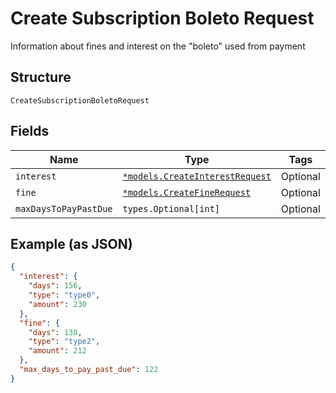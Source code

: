 
# Create Subscription Boleto Request

Information about fines and interest on the "boleto" used from payment

## Structure

`CreateSubscriptionBoletoRequest`

## Fields

| Name | Type | Tags | Description |
|  --- | --- | --- | --- |
| `interest` | [`*models.CreateInterestRequest`](../../doc/models/create-interest-request.md) | Optional | - |
| `fine` | [`*models.CreateFineRequest`](../../doc/models/create-fine-request.md) | Optional | - |
| `maxDaysToPayPastDue` | `types.Optional[int]` | Optional | - |

## Example (as JSON)

```json
{
  "interest": {
    "days": 156,
    "type": "type0",
    "amount": 230
  },
  "fine": {
    "days": 138,
    "type": "type2",
    "amount": 212
  },
  "max_days_to_pay_past_due": 122
}
```

